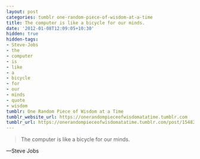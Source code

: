 ```yaml
---
layout: post
categories: tumblr one-random-piece-of-wisdom-at-a-time
title: The computer is like a bicycle for our minds.
date: '2012-01-08T12:09:05+10:30'
hidden: true
hidden-tags:
- Steve-Jobs
- the
- computer
- is
- like
- a
- bicycle
- for
- our
- minds
- quote
- wisdom
tumblr: One Random Piece of Wisdom at a Time
tumblr_website_url: https://onerandompieceofwisdomatatime.tumblr.com
tumblr_url: https://onerandompieceofwisdomatatime.tumblr.com/post/15482547977/the-computer-is-like-a-bicycle-for-our-minds
---
```

> The computer is like a bicycle for our minds.

—Steve Jobs
